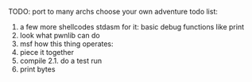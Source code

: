 TODO: port to many archs
choose your own adventure todo list:
1. a few more shellcodes
  stdasm for it: basic debug functions like print
2. look what pwnlib can do
3. msf
how this thing operates:
1. piece it together
2. compile
2.1. do a test run
3. print bytes
